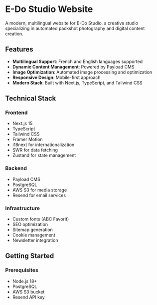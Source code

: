 # E-Do Studio Website

A modern, multilingual website for E-Do Studio, a creative studio specializing in automated packshot photography and digital content creation.

## Features

- **Multilingual Support**: French and English languages supported
- **Dynamic Content Management**: Powered by Payload CMS
- **Image Optimization**: Automated image processing and optimization
- **Responsive Design**: Mobile-first approach
- **Modern Stack**: Built with Next.js, TypeScript, and Tailwind CSS

## Technical Stack

### Frontend

- Next.js 15
- TypeScript
- Tailwind CSS
- Framer Motion
- i18next for internationalization
- SWR for data fetching
- Zustand for state management

### Backend

- Payload CMS
- PostgreSQL
- AWS S3 for media storage
- Resend for email services

### Infrastructure

- Custom fonts (ABC Favorit)
- SEO optimization
- Sitemap generation
- Cookie management
- Newsletter integration

## Getting Started

### Prerequisites

- Node.js 18+
- PostgreSQL
- AWS S3 bucket
- Resend API key
